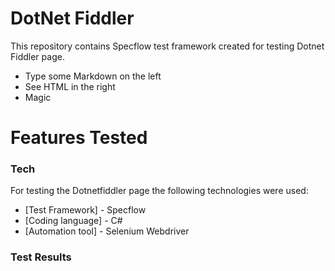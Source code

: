 # DotNet Fiddler

This repository contains Specflow test framework created for testing Dotnet Fiddler page.

  - Type some Markdown on the left
  - See HTML in the right
  - Magic

# Features Tested

### Tech

For testing the Dotnetfiddler page the following technologies were used:

* [Test Framework] - Specflow
* [Coding language] - C#
* [Automation tool] - Selenium Webdriver

### Test Results


